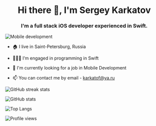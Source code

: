 <h1 align="center">Hi there 👋, I'm Sergey Karkatov</h1>
<h3 align="center">I'm a full stack iOS developer experienced in Swift.</h3>

![Mobile development](https://cdn.dribbble.com/users/1161517/screenshots/13854667/media/b73feaa19084c53238eece00ebe20ee3.gif)

- 🏠 I live in Saint-Petersburg, Russia

- 👨🏻‍💻 I’m engaged in programming in Swift

- 💼 I'm currently looking for a job in Mobile Development

- 📫 You can contact me by email - karkatof@ya.ru 

![GitHub streak stats](https://github-readme-streak-stats.herokuapp.com/?user=karkatof)  

![GitHub stats](https://github-readme-stats.vercel.app/api?username=karkatof&show_icons=true)              

![Top Langs](https://github-readme-stats.vercel.app/api/top-langs/?username=karkatof)

![Profile views](https://gpvc.arturio.dev/karkatof)  

<!--
**Duxxless53/Duxxless53** is a ✨ _special_ ✨ repository because its `README.md` (this file) appears on your GitHub profile.
-->
